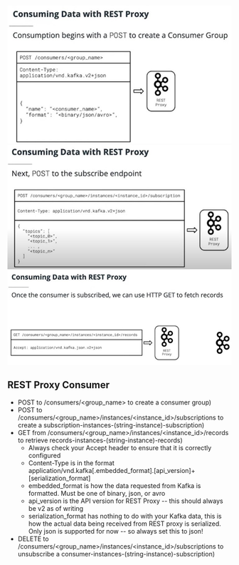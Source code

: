 ![img](./image/consumption-begins-with.jpg)
![img](./image/next-post-to-the-subscribe.jpg)
![img](./image/once-the-consumer.jpg)

## REST Proxy Consumer
- POST to /consumers/<group_name> to create a consumer group)
- POST to /consumers/<group_name>/instances/<instance_id>/subscriptions to create a subscription-instances-(string-instance)-subscription)
- GET from /consumers/<group_name>/instances/<instance_id>/records to retrieve records-instances-(string-instance)-records)
    - Always check your Accept header to ensure that it is correctly configured
    - Content-Type is in the format application/vnd.kafka[.embedded_format].[api_version]+[serialization_format]
    - embedded_format is how the data requested from Kafka is formatted. Must be one of binary, json, or avro
    - api_version is the API version for REST Proxy -- this should always be v2 as of writing
    - serialization_format has nothing to do with your Kafka data, this is how the actual data being received from REST proxy is serialized. Only json is supported for now -- so always set this to json!
- DELETE to /consumers/<group_name>/instances/<instance_id>/subscriptions to unsubscribe a consumer-instances-(string-instance)-subscription)
